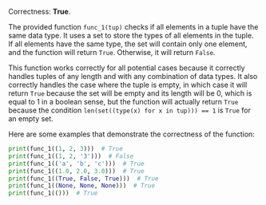 Correctness: **True**.

The provided function `func_1(tup)` checks if all elements in a tuple have the same data type. It uses a set to store the types of all elements in the tuple. If all elements have the same type, the set will contain only one element, and the function will return `True`. Otherwise, it will return `False`.

This function works correctly for all potential cases because it correctly handles tuples of any length and with any combination of data types. It also correctly handles the case where the tuple is empty, in which case it will return `True` because the set will be empty and its length will be 0, which is equal to 1 in a boolean sense, but the function will actually return `True` because the condition `len(set((type(x) for x in tup))) == 1` is `True` for an empty set.

Here are some examples that demonstrate the correctness of the function:

```python
print(func_1((1, 2, 3)))  # True
print(func_1((1, 2, '3')))  # False
print(func_1(('a', 'b', 'c')))  # True
print(func_1((1.0, 2.0, 3.0)))  # True
print(func_1((True, False, True)))  # True
print(func_1((None, None, None)))  # True
print(func_1(()))  # True
```